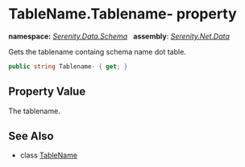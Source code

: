 # TableName.Tablename- property
**namespace:** *[Serenity.Data.Schema](../../README.md#serenity.data.schema-namespace)*   **assembly**: *[Serenity.Net.Data](../../README.md)*

Gets the tablename containg schema name dot table.

```csharp
public string Tablename- { get; }
```

## Property Value

The tablename.

## See Also

* class [TableName](../TableName.md)